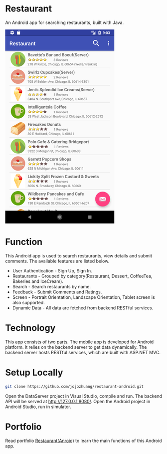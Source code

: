 # Restaurant
An Android app for searching restaurants, built with Java.

<kbd><img src="/public/index.png" width="350px"></kbd>

# Function
This Android app is used to search restaurants, view details and submit comments. The available features are listed below.
* User Authentication - Sign Up, Sign In.
* Restaurants - Grouped by category(Restaurant, Dessert, CoffeeTea, Bakeries and IceCream).
* Search - Search restaurants by name.
* Feedback - Submit Comments and Ratings.
* Screen - Portrait Orientation, Landscape Orientation, Tablet screen is also supported.
* Dynamic Data - All data are fetched from backend RESTful services.

# Technology
This app consists of two parts. The mobile app is developed for Android platform. It relies on the backend server to get  data dynamically. The backend server hosts RESTful services, which are built with ASP.NET MVC.

# Setup Locally
```bash
git clone https://github.com/jojozhuang/restaurant-android.git
```
Open the DataServer project in Visual Studio, compile and run. The backend API will be served at http://127.0.0.1:8080/. Open the Android project in Android Studio, run in simulator.

# Portfolio
Read portfolio [Restaurant(Anroid)](https://jojozhuang.github.io/project/restaurant-android/) to learn the main functions of this Android app.
